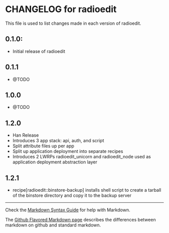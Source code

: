 # CHANGELOG for radioedit

This file is used to list changes made in each version of radioedit.

## 0.1.0:

* Initial release of radioedit

## 0.1.1

* @TODO

## 1.0.0

* @TODO

## 1.2.0

* Han Release
* Introduces 3 app stack: api, auth, and script
* Split attribute files up per app
* Split up application deployment into separate recipes
* Introduces 2 LWRPs radioedit_unicorn and radioedit_node used as application deployment abstraction layer

## 1.2.1

* recipe[radioedit::binstore-backup] installs shell script to create a tarball of the binstore directory and copy it to the backup server

- - -
Check the [Markdown Syntax Guide](http://daringfireball.net/projects/markdown/syntax) for help with Markdown.

The [Github Flavored Markdown page](http://github.github.com/github-flavored-markdown/) describes the differences between markdown on github and standard markdown.
